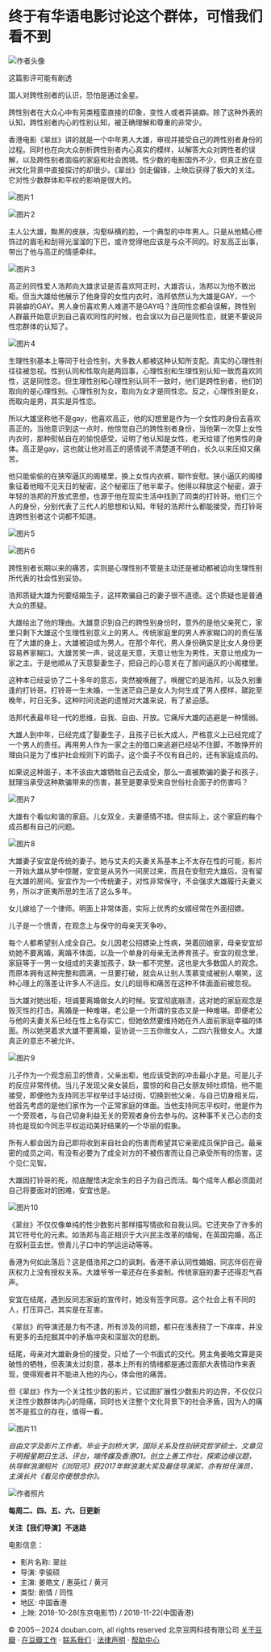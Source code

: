 # 终于有华语电影讨论这个群体，可惜我们看不到

![作者头像](https://img3.doubanio.com/icon/u176311232-2.jpg)

这篇影评可能有剧透

国人对跨性别者的认识，恐怕是通过金星。

跨性别者在大众心中有另类粗蛮直接的印象，变性人或者异装癖。除了这种外表的认知，跨性别者内心的性别认知，被正确理解和尊重的非常少。

香港电影《翠丝》讲的就是一个中年男人大雄，审视并接受自己的跨性别者身份的过程。同时也在向大众剖析跨性别者内心真实的模样，以解答大众对跨性者的误解，以及跨性别者面临的家庭和社会困境。性少数的电影国外不少，但真正放在亚洲文化背景中直接探讨的却很少。《翠丝》剑走偏锋，上映后获得了极大的关注。它对性少数群体和平权的影响是很大的。

![图片1](https://img1.doubanio.com/view/thing_review/l/public/p2774778.webp)

![图片2](https://img3.doubanio.com/view/thing_review/l/public/p2774792.webp)

主人公大雄，黝黑的皮肤，沟壑纵横的脸，一个典型的中年男人。只是从他精心修饰过的眉毛和刮得光溜溜的下巴，或许觉得他应该是与众不同的。好友高正出事，带出了他与高正的情感牵绊。

![图片3](https://img1.doubanio.com/view/thing_review/l/public/p2774779.webp)

高正的同性爱人浩邦向大雄求证是否喜欢阿正时，大雄否认，浩邦以为他不敢出柜。但当大雄给他展示了他身穿的女性内衣时，浩邦依然认为大雄是GAY，一个异装癖的GAY。男人身份喜欢男人难道不是GAY吗？连同性恋都会误解，跨性别人群最开始意识到自己喜欢同性的时候，也会误以为自己是同性恋，就更不要说异性恋群体的认知了。

![图片4](https://img3.doubanio.com/view/thing_review/l/public/p2774780.webp)

生理性别基本上等同于社会性别，大多数人都被这种认知所支配。真实的心理性别往往被忽视。性别认同和性取向是两回事，心理性别和生理性别认知一致而喜欢同性，这是同性恋。但生理性别和心理性别认同不一致时，他们是跨性别者，他们的取向的是心理性别。心理性别为女，取向为女才是同性恋。反之，心理性别是女，而取向是男，其实是异性恋。

所以大雄坚称他不是gay，他喜欢高正，他的幻想里是作为一个女性的身份去喜欢高正的。当他意识到这一点时，他惊觉自己的跨性别者身份，当他第一次穿上女性内衣时，那种熨帖自在的愉悦感受，证明了他认知是女性，老天给错了他男性的身体。高正是gay，这也就让他对高正的感情说不清楚道不明白，长久以来压抑又痛苦。

他只能偷偷的在狭窄逼仄的阁楼里，换上女性内衣裤，聊作安慰。狭小逼仄的阁楼象征着他暗不见天日的秘密，这个秘密压了他半辈子。他得以释放这个秘密，源于年轻的浩邦的开放式思想，也源于他在现实生活中找到了同类的打铃哥。他们三个人的身份，分别代表了三代人的思想和认知。年轻的浩邦什么都能接受，而打铃哥连跨性别者这个词都不知道。

![图片5](https://img2.doubanio.com/view/thing_review/l/public/p2774781.webp)

![图片6](https://img3.doubanio.com/view/thing_review/l/public/p2774782.webp)

跨性别者长期以来的痛苦，实则是心理性别不管是主动还是被动都被迫向生理性别所代表的社会性别妥协。

浩邦质疑大雄为何要结婚生子，这样欺骗自己的妻子很不道德。这个质疑也是普通大众的质疑。

大雄给出了他的理由。大雄意识到自己的跨性别身份时，意外的是他父亲死亡，家里只剩下大雄这个生理性别意义上的男人。传统家庭里的男人养家糊口的的责任落在了大雄的身上，大雄被迫成为男人。在那个年代，男人身份确实是比女人身份更容易养家糊口。大雄苦笑一声，说这是天意，天意让他生为男性，天意让他成为一家之主。于是他顺从了天意娶妻生子，把自己的心意关在了那间逼仄的小阁楼里。

这种本已经妥协了二十多年的意志，突然被唤醒了。唤醒它的是浩邦，以及久别重逢的打铃哥。打铃哥一生未婚，一生迷茫自己是女人为何生成了男人摸样，蹉跎至晚年，时日无多。这种时间流逝的遗憾对大雄来说，有了紧迫感。

浩邦代表最年轻一代的思维，自我、自由、开放。它痛斥大雄的逃避是一种懦弱。

大雄人到中年，已经完成了娶妻生子，且孩子已长大成人，严格意义上已经完成了一个男人的责任。再用男人作为一家之主的借口来逃避已经站不住脚，不敢挣开的理由只是为了维护社会规则下的面子。这个面子不仅有自己的，还有家庭成员的。

如果说这种面子，本不该由大雄牺牲自己去成全，那么一直被欺骗的妻子和孩子，就理当承受这种欺骗带来的伤害，甚至是要承受来自世俗社会面子的伤害吗？

![图片7](https://img3.doubanio.com/view/thing_review/l/public/p2774783.webp)

大雄有个看似和谐的家庭。儿女双全，夫妻感情不错。但实际上，这个家庭的每个成员都有自己的问题。

![图片8](https://img9.doubanio.com/view/thing_review/l/public/p2774785.webp)

大雄妻子安宜是传统的妻子。她与丈夫的夫妻关系基本上不太存在性的可能，影片一开始大雄从梦中惊醒，安宜是从另外一间房过来，而且在安慰完大雄后，没有留在大雄的房间。安宜作为一个传统妻子，对性非常保守，不会强求大雄履行夫妻义务，所以才匪夷所思的生活了这么多年。

女儿嫁给了一个律师。明面上非常体面，实际上优秀的女婿经常在外面招嫖。

儿子是一个愤青，在观念上与保守的母亲天天争吵。

每个人都希望别人成全自己。女儿因老公招嫖染上性病，哭着回娘家，母亲安宜却劝她不要离婚，离婚不体面，以及一个单身的母亲无法养育孩子。安宜的观念里，家庭等于一男一女组成的夫妻加孩子，缺一都不完整。这也是大多数国人的观念。而原本拥有这种完整和圆满，一旦要打破，就会从让别人羡慕变成被别人嘲笑，这种心理上的落差让许多人不适应。女儿的屈辱和痛苦在这种不体面面前被忽视。

当大雄对她出柜，坦诚要离婚做女人的时候。安宜彻底崩溃，这对她的家庭观念是毁灭性的打击。离婚是一种难堪，老公是一个所谓的变态又是一种难堪。即便老公与他的夫妻关系已经在性上名存实亡，但她依然要维持她在外人面前家庭幸福的体面。所以她哭着求大雄不要离婚，妥协说一三五你做女人，二四六我做女人。大雄真正的意志不被允许。

![图片9](https://img9.doubanio.com/view/thing_review/l/public/p2774784.webp)

儿子作为一个观念前卫的愤青，父亲出柜，他应该受到的冲击最小才是。可是儿子的反应非常传统。当儿子发现父亲女装后，震惊的和自己女朋友倾吐烦恼，他不能接受，即便他为支持同志平权举过手站过街，切换到他父亲，与自己切身相关后，他首先考虑的是他们家作为一个正常家庭的体面。当他支持同志平权时，他是作为一个旁观者，与自己切身利益无关的旁观者身份去参与的。这种事不关己心态的支持也是现如今同志平权运动美好结果的一个华丽的假象。

所有人都会因为自己即将收到来自社会的伤害而希望其它亲密成员保护自己。最亲密的成员之间，有没有必要为了成全对方的不被伤害而让自己承受所有的伤害，这个见仁见智。

大雄因打铃哥的死，彻底醒悟决定余生的日子为自己而活。每个成年人都必须面对自己将要面对的困难，安宜也是。

![图片10](https://img9.doubanio.com/view/thing_review/l/public/p2774786.webp)

《翠丝》不仅仅像单纯的性少数影片那样描写情欲和自我认同。它还夹杂了许多的其它符号化的元素。如浩邦与高正相识于大兴民主改革的缅甸，在英国完婚，高正在叙利亚去世。愤青儿子口中的学运运动等等。

香港为何如此落后？这是借浩邦之口的讽刺。香港不承认同性婚姻，同志伴侣在骨灰权力上没有授权关系。大雄爷爷一辈还存在多妾制。传统家庭的妻子还得忍气吞声。

安宜在结尾，遇到反同志家庭的宣传时，她没有签字同意。这个社会上有不同的人，打压异己，其实是在互害。

《翠丝》的导演还是力有不逮，所有涉及的问题，都只在浅表挠了一下痒痒，并没有更多的去挖掘其中的矛盾冲突和深层次的悲剧。

结尾，母亲对大雄新身份的接受，只给了一个书面式的交代。男主角姜皓文算是突破性的牺牲，但表演太过刻意，基本上所有的情绪都是通过面部大表情动作来表现，使得观者并不能进入他的内心，体会他的痛苦。

但《翠丝》作为一个关注性少数的影片，它试图扩展性少数影片的边界，不仅仅只关注性少数群体内心的隐痛，同时也关注整个文化背景下的社会矛盾，因为人的痛苦不是孤立的存在，值得一看。

![图片11](https://img3.doubanio.com/view/thing_review/l/public/p2774787.webp)

*自由文字及影片工作者。毕业于剑桥大学，国际关系及性别研究哲学硕士，文章见于明报星期日生活、评台，端传媒及香港01。创立上善工作社，探索边缘议题，执导鲜浪潮短片《浏阳河》获2017年鲜浪潮大奖及最佳导演奖，亦有担任演员，主演长片《看见你便想念你》。*

![作者照片](https://img1.doubanio.com/view/thing_review/raw/public/p2774788.jpg)

**每周二、四、五、六、日更新**

**关注【我们导演】不迷路**

电影信息：
- 影片名称: 翠丝
- 导演: 李骏硕
- 主演: 姜皓文 / 惠英红 / 黄河
- 类型: 剧情 / 同性
- 地区: 中国香港
- 上映: 2018-10-28(东京电影节) / 2018-11-22(中国香港)

© 2005－2024 douban.com, all rights reserved 北京豆网科技有限公司 [关于豆瓣](https://www.douban.com/about) · [在豆瓣工作](https://www.douban.com/jobs) · [联系我们](https://www.douban.com/about?topic=contactus) · [法律声明](https://www.douban.com/about/legal) · [帮助中心](https://help.douban.com/?app=movie)